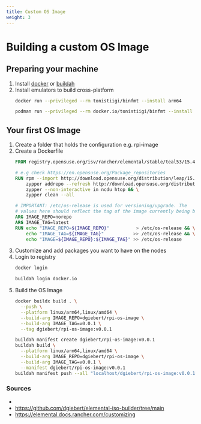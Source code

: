 ```yaml
---
title: Custom OS Image
weight: 3
---
```


# Building a custom OS Image

## Preparing your machine
1. Install [docker](https://docs.docker.com/engine/install/) or [buildah](https://github.com/containers/buildah/blob/main/install.md)
1. Install emulators to build cross-platform
    ```sh
    docker run --privileged --rm tonistiigi/binfmt --install arm64
    ```
    ```sh
    podman run --privileged --rm docker.io/tonistiigi/binfmt --install arm64
    ```



## Your first OS Image

1. Create a folder that holds the configuration e.g. rpi-image
1. Create a Dockerfile
    ```Dockerfile
    FROM registry.opensuse.org/isv/rancher/elemental/stable/teal53/15.4/rancher/elemental-teal/5.3:latest as os

    # e.g check https://en.opensuse.org/Package_repositories
    RUN rpm --import http://download.opensuse.org/distribution/leap/15.4/repo/oss/gpg-pubkey-3dbdc284-53674dd4.asc && \
        zypper addrepo --refresh http://download.opensuse.org/distribution/leap/15.4/repo/oss/ oss && \
        zypper --non-interactive in ncdu htop && \
        zypper clean --all

    # IMPORTANT: /etc/os-release is used for versioning/upgrade. The
    # values here should reflect the tag of the image currently being built
    ARG IMAGE_REPO=norepo
    ARG IMAGE_TAG=latest
    RUN echo "IMAGE_REPO=${IMAGE_REPO}"          > /etc/os-release && \
        echo "IMAGE_TAG=${IMAGE_TAG}"           >> /etc/os-release && \
        echo "IMAGE=${IMAGE_REPO}:${IMAGE_TAG}" >> /etc/os-release
    ```
2. Customize and add packages you want to have on the nodes
3. Login to registry
    ```sh
    docker login
    ```
    ```sh
    buildah login docker.io
    ```
3. Build the OS Image
    ```sh
    docker buildx build . \
      --push \
      --platform linux/arm64,linux/amd64 \
      --build-arg IMAGE_REPO=dgiebert/rpi-os-image \
      --build-arg IMAGE_TAG=v0.0.1 \
      --tag dgiebert/rpi-os-image:v0.0.1
    ```
    ```sh
    buildah manifest create dgiebert/rpi-os-image:v0.0.1
    buildah build \
      --platform linux/arm64,linux/amd64 \
      --build-arg IMAGE_REPO=dgiebert/rpi-os-image \
      --build-arg IMAGE_TAG=v0.0.1 \
      --manifest dgiebert/rpi-os-image:v0.0.1
    buildah manifest push --all "localhost/dgiebert/rpi-os-image:v0.0.1" "docker://docker.io/dgiebert/rpi-os-image:v0.0.1"
    ```
### Sources
- 
- https://github.com/dgiebert/elemental-iso-builder/tree/main
- https://elemental.docs.rancher.com/customizing

